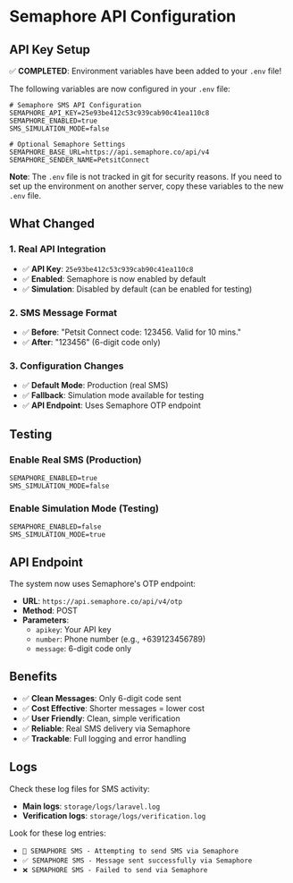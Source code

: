 # Semaphore API Configuration

## API Key Setup

✅ **COMPLETED**: Environment variables have been added to your `.env` file!

The following variables are now configured in your `.env` file:

```env
# Semaphore SMS API Configuration
SEMAPHORE_API_KEY=25e93be412c53c939cab90c41ea110c8
SEMAPHORE_ENABLED=true
SMS_SIMULATION_MODE=false

# Optional Semaphore Settings
SEMAPHORE_BASE_URL=https://api.semaphore.co/api/v4
SEMAPHORE_SENDER_NAME=PetsitConnect
```

**Note**: The `.env` file is not tracked in git for security reasons. If you need to set up the environment on another server, copy these variables to the new `.env` file.

## What Changed

### 1. Real API Integration
- ✅ **API Key**: `25e93be412c53c939cab90c41ea110c8`
- ✅ **Enabled**: Semaphore is now enabled by default
- ✅ **Simulation**: Disabled by default (can be enabled for testing)

### 2. SMS Message Format
- ✅ **Before**: "Petsit Connect code: 123456. Valid for 10 mins."
- ✅ **After**: "123456" (6-digit code only)

### 3. Configuration Changes
- ✅ **Default Mode**: Production (real SMS)
- ✅ **Fallback**: Simulation mode available for testing
- ✅ **API Endpoint**: Uses Semaphore OTP endpoint

## Testing

### Enable Real SMS (Production)
```env
SEMAPHORE_ENABLED=true
SMS_SIMULATION_MODE=false
```

### Enable Simulation Mode (Testing)
```env
SEMAPHORE_ENABLED=false
SMS_SIMULATION_MODE=true
```

## API Endpoint

The system now uses Semaphore's OTP endpoint:
- **URL**: `https://api.semaphore.co/api/v4/otp`
- **Method**: POST
- **Parameters**:
  - `apikey`: Your API key
  - `number`: Phone number (e.g., +639123456789)
  - `message`: 6-digit code only

## Benefits

- ✅ **Clean Messages**: Only 6-digit code sent
- ✅ **Cost Effective**: Shorter messages = lower cost
- ✅ **User Friendly**: Clean, simple verification
- ✅ **Reliable**: Real SMS delivery via Semaphore
- ✅ **Trackable**: Full logging and error handling

## Logs

Check these log files for SMS activity:
- **Main logs**: `storage/logs/laravel.log`
- **Verification logs**: `storage/logs/verification.log`

Look for these log entries:
- `📱 SEMAPHORE SMS - Attempting to send SMS via Semaphore`
- `✅ SEMAPHORE SMS - Message sent successfully via Semaphore`
- `❌ SEMAPHORE SMS - Failed to send via Semaphore`
